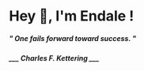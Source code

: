 <h1 title="head"> Hey 👋, I'm Endale !</h1>

**<h5><i>" One fails forward toward success. "</i></h5>**

*<b>___ Charles F. Kettering ___</b>*
